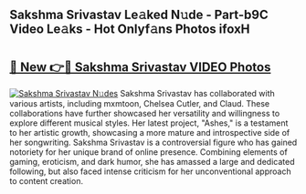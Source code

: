 ## Sakshma Srivastav Le𝚊ked N𝚞de - Part-b9C Video Le𝚊ks - Hot Onlyf𝚊ns Photos ifoxH

# <h2><a href="http://ac36177.deff.icu/?id=Sakshma+Srivastav">🔗 New 👉🔴 Sakshma Srivastav VIDEO Photos</a></h2>

[![Sakshma Srivastav N𝚞des](https://i.imgur.com/rIISA9y.gif)](http://ac36177.deff.icu/?id=Sakshma+Srivastav)
Sakshma Srivastav has collaborated with various artists, including mxmtoon, Chelsea Cutler, and Claud. These collaborations have further showcased her versatility and willingness to explore different musical styles. Her latest project, "Ashes," is a testament to her artistic growth, showcasing a more mature and introspective side of her songwriting. Sakshma Srivastav is a controversial figure who has gained notoriety for her unique brand of online presence. Combining elements of gaming, eroticism, and dark humor, she has amassed a large and dedicated following, but also faced intense criticism for her unconventional approach to content creation.
